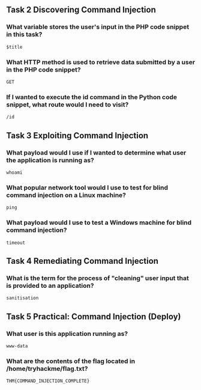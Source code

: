 ## Task 2  Discovering Command Injection

### What variable stores the user's input in the PHP code snippet in this task?
    $title

### What HTTP method is used to retrieve data submitted by a user in the PHP code snippet?
    GET

### If I wanted to execute the id command in the Python code snippet, what route would I need to visit?
    /id

## Task 3  Exploiting Command Injection

### What payload would I use if I wanted to determine what user the application is running as?
    whoami

### What popular network tool would I use to test for blind command injection on a Linux machine?
    ping

### What payload would I use to test a Windows machine for blind command injection?
    timeout

## Task 4  Remediating Command Injection

### What is the term for the process of "cleaning" user input that is provided to an application?
    sanitisation

## Task 5  Practical: Command Injection (Deploy)

### What user is this application running as?
    www-data

### What are the contents of the flag located in /home/tryhackme/flag.txt?
    THM{COMMAND_INJECTION_COMPLETE}

